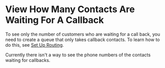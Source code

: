 # View How Many Contacts Are Waiting For A Callback<a name="view-contacts-in-callback-queue"></a>

To see only the number of customers who are waiting for a call back, you need to create a queue that only takes callback contacts\. To learn how to do this, see [Set Up Routing](connect-queues.md)\.

Currently there isn't a way to see the phone numbers of the contacts waiting for callbacks\.